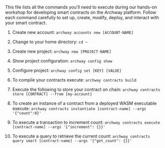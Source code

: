 This file lists all the commands you'll need to execute during our hands-on workshop for developing smart contracts on the Archway platform.
Follow each command carefully to set up, create, modify, deploy, and interact with your smart contract.

1. Create new account: `archway accounts new [ACCOUNT-NAME]`

2. Change to your home directory: `cd ~`

3. Create new project: `archway new [PROJECT-NAME]`

4. Show project configuration: `archway config show`

5. Configure project: `archway config set [KEY] [VALUE]`

6. To compile your contracts execute: `archway contracts build`

7. Execute the following to store your contract on chain: `archway contracts store [CONTRACT] --from [my-account]`

8. To create an instance of a contract from a deployed WASM executable execute: `archway contracts instantiate [contract-name] --args '{"count":0}'`

9. To execute a transaction to increment count: `archway contracts execute [contract-name] --args '{"increment": {}}'`

10. To execute a query to retrieve the current count: `archway contracts query smart [contract-name] --args '{"get_count": {}}'`
